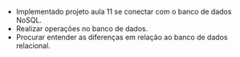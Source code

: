 - Implementado projeto aula 11 se conectar com o banco de dados NoSQL.
- Realizar operações no banco de dados.
- Procurar entender as diferenças em relação ao banco de dados relacional.